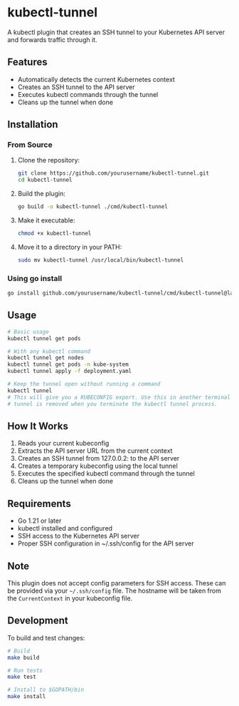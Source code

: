 # kubectl-tunnel

A kubectl plugin that creates an SSH tunnel to your Kubernetes API server and forwards traffic through it.

## Features

- Automatically detects the current Kubernetes context
- Creates an SSH tunnel to the API server
- Executes kubectl commands through the tunnel
- Cleans up the tunnel when done

## Installation

### From Source

1. Clone the repository:
   ```bash
   git clone https://github.com/yourusername/kubectl-tunnel.git
   cd kubectl-tunnel
   ```

2. Build the plugin:
   ```bash
   go build -o kubectl-tunnel ./cmd/kubectl-tunnel
   ```

3. Make it executable:
   ```bash
   chmod +x kubectl-tunnel
   ```

4. Move it to a directory in your PATH:
   ```bash
   sudo mv kubectl-tunnel /usr/local/bin/kubectl-tunnel
   ```

### Using go install

```bash
go install github.com/yourusername/kubectl-tunnel/cmd/kubectl-tunnel@latest
```

## Usage

```bash
# Basic usage
kubectl tunnel get pods

# With any kubectl command
kubectl tunnel get nodes
kubectl tunnel get pods -n kube-system
kubectl tunnel apply -f deployment.yaml

# Keep the tunnel open without running a command
kubectl tunnel
# This will give you a KUBECONFIG export. Use this in another terminal for any k8s access. The
# tunnel is removed when you terminate the kubectl tunnel process.
```

## How It Works

1. Reads your current kubeconfig
2. Extracts the API server URL from the current context
3. Creates an SSH tunnel from 127.0.0.2:<random-port> to the API server
4. Creates a temporary kubeconfig using the local tunnel
5. Executes the specified kubectl command through the tunnel
6. Cleans up the tunnel when done

## Requirements

- Go 1.21 or later
- kubectl installed and configured
- SSH access to the Kubernetes API server
- Proper SSH configuration in ~/.ssh/config for the API server

## Note

This plugin does not accept config parameters for SSH access. These can be provided via your `~/.ssh/config` file. The hostname will be taken from the `CurrentContext` in your kubeconfig file.

## Development

To build and test changes:

```bash
# Build
make build

# Run tests
make test

# Install to $GOPATH/bin
make install
```
